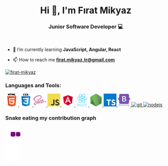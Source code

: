 <h1 align="center">Hi 👋, I'm Fırat Mikyaz</h1>
<h3 align="center">Junior Software Developer 💻 </h3>
<p align="center"><img align="center" src="https://media.giphy.com/media/L8K62iTDkzGX6/giphy.gif" width="500" alt="" class="skills__img" /> </p>

<!-- - 🔭 I’m currently working on **market_projesi** -->

- 🌱 I’m currently learning **JavaScript, Angular, React**

- 📫 How to reach me **firat.mikyaz.tr@gmail.com**

<p align="left">
  <a href="linkedin.com/in/firatmikyaz/" target="blank">
    <img src="https://cdn.jsdelivr.net/npm/simple-icons@3.0.1/icons/linkedin.svg" alt="firat-mikyaz" width="40" height="30" align="center" />
  </a>
</p>
<p align="left"></p>

<!-- Languages and Tools: -->
<p align="left"></p>
<h3 align="left">Languages and Tools:</h3>
<p align="left">
  <a href="https://html.com/" target="_blank" rel="noreferrer">
    <img src="https://raw.githubusercontent.com/github/explore/80688e429a7d4ef2fca1e82350fe8e3517d3494d/topics/html/html.png" alt="HTML" width="40" height="40" />
  </a>
  <a href="https://developer.mozilla.org/en-US/docs/Web/CSS" target="_blank" rel="noreferrer">
    <img src="https://raw.githubusercontent.com/devicons/devicon/master/icons/css3/css3-original-wordmark.svg" alt="css3" width="40" height="40" />
  </a>
  <a href="https://sass-lang.com/guide" target="_blank" rel="noreferrer">
    <img src="https://raw.githubusercontent.com/github/explore/80688e429a7d4ef2fca1e82350fe8e3517d3494d/topics/sass/sass.png" alt="css3" width="40" height="40" />
  </a>
  <a href="https://www.javascript.com/" target="_blank" rel="noreferrer">
    <img src="https://raw.githubusercontent.com/github/explore/80688e429a7d4ef2fca1e82350fe8e3517d3494d/topics/javascript/javascript.png" alt="js" width="40"          height="40" />
  <a href="https://angular.io/" target="_blank" rel="noreferrer">
    <img src="https://raw.githubusercontent.com/github/explore/80688e429a7d4ef2fca1e82350fe8e3517d3494d/topics/angular/angular.png" alt="angular" width="40"                height="40" />
  </a>
  <a href="https://reactjs.org/" target="_blank" rel="noreferrer">
    <img src="https://raw.githubusercontent.com/devicons/devicon/master/icons/react/react-original-wordmark.svg" alt="react" width="40" height="40" />
  </a>
  <a href="https://nodejs.org/en/" target="_blank" rel="noreferrer">
    <img src="https://raw.githubusercontent.com/github/explore/80688e429a7d4ef2fca1e82350fe8e3517d3494d/topics/nodejs/nodejs.png" alt="mongodb" width="40" height="40"/>
  </a>
   <a href="https://www.typescriptlang.org/" target="_blank" rel="noreferrer">
   <img src="https://raw.githubusercontent.com/github/explore/80688e429a7d4ef2fca1e82350fe8e3517d3494d/topics/typescript/typescript.png" alt="mongodb" width="40"     height="40"/>
  </a>
  <a href="https://getbootstrap.com" target="_blank" rel="noreferrer">
    <img src="https://raw.githubusercontent.com/devicons/devicon/master/icons/bootstrap/bootstrap-plain-wordmark.svg" alt="bootstrap" width="40" height="40" />
  </a>
  <a href="https://git-scm.com/" target="_blank" rel="noreferrer">
    <img src="https://www.vectorlogo.zone/logos/git-scm/git-scm-icon.svg" alt="git" width="40" height="40" />
  </a>
  <a href="https://git-scm.com/" target="_blank" rel="noreferrer">
    <img src="https://img.icons8.com/color/48/000000/visual-studio-code-2019.png"/ alt="nodejs" />
  </a>
</p>

<h3 align="left">Snake eating my contribution graph</h3>

![snake gif](https://github.com/firatmikyaz/firatmikyaz/blob/output/github-contribution-grid-snake.gif)
